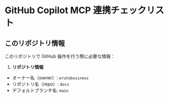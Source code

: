 # GitHub Copilot MCP 連携チェックリスト

## このリポジトリ情報

このリポジトリで GitHub 操作を行う際に必要な情報：

1. **リポジトリ情報**

- オーナー名（owner）: `erutobusiness`
- リポジトリ名（repo）: `docs`
- デフォルトブランチ名: `main`
